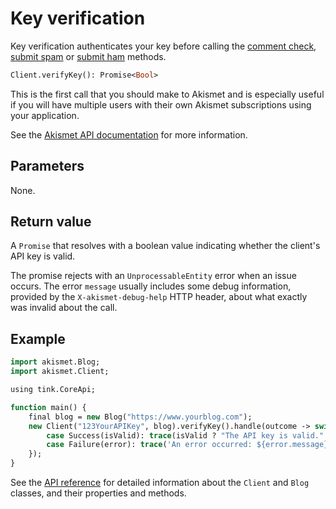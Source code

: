 # Key verification
Key verification authenticates your key before calling the [comment check](features/comment_check.md),
[submit spam](features/submit_spam.md) or [submit ham](features/submit_ham.md) methods.

```haxe
Client.verifyKey(): Promise<Bool>
```

This is the first call that you should make to Akismet and is especially useful
if you will have multiple users with their own Akismet subscriptions using your application.

See the [Akismet API documentation](https://akismet.com/development/api/#verify-key) for more information.

## Parameters
None.

## Return value
A `Promise` that resolves with a boolean value indicating whether the client's API key is valid.

The promise rejects with an `UnprocessableEntity` error when an issue occurs.
The error `message` usually includes some debug information, provided by the `X-akismet-debug-help` HTTP header,
about what exactly was invalid about the call.

## Example
```haxe
import akismet.Blog;
import akismet.Client;

using tink.CoreApi;

function main() {
	final blog = new Blog("https://www.yourblog.com");
	new Client("123YourAPIKey", blog).verifyKey().handle(outcome -> switch outcome {
		case Success(isValid): trace(isValid ? "The API key is valid." : "The API key is invalid.");
		case Failure(error): trace('An error occurred: ${error.message}');
	});
}
```

See the [API reference](https://cedx.github.io/akismet.hx/api) for detailed information
about the `Client` and `Blog` classes, and their properties and methods.
